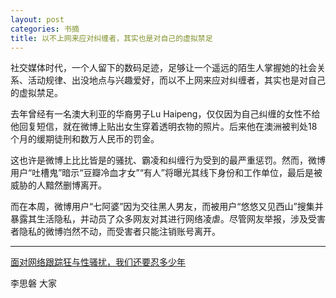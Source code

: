 ```yaml
---
layout: post
categories: 书摘
title: 以不上网来应对纠缠者，其实也是对自己的虚拟禁足
---
```


社交媒体时代，一个人留下的数码足迹，足够让一个遥远的陌生人掌握她的社会关系、活动规律、出没地点与兴趣爱好，而以不上网来应对纠缠者，其实也是对自己的虚拟禁足。

去年曾经有一名澳大利亚的华裔男子Lu Haipeng，仅仅因为自己纠缠的女性不给他回复短信，就在微博上贴出女生穿着透明衣物的照片。后来他在澳洲被判处18个月的缓期徒刑和数万人民币的罚金。

这也许是微博上比比皆是的骚扰、霸凌和纠缠行为受到的最严重惩罚。然而，微博用户“吐槽鬼”暗示“豆瓣冷血才女”“有人”将曝光其线下身份和工作单位，最后是被威胁的人黯然删博离开。

而在本周，微博用户“七阿婆”因为交往黑人男友，而被用户“悠悠又见西山”搜集并暴露其生活隐私，并动员了众多网友对其进行网络凌虐。尽管网友举报，涉及受害者隐私的微博岿然不动，而受害者只能注销账号离开。

---

[面对网络跟踪狂与性骚扰，我们还要忍多少年](https://mp.weixin.qq.com/s/TsTv7MhJnwuoAUy4dSeYbw)

李思磐 大家

